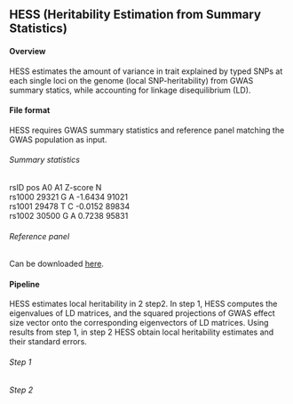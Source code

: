 ## HESS (Heritability Estimation from Summary Statistics)

#### Overview

HESS estimates the amount of variance in trait explained by typed SNPs at
each single loci on the genome (local SNP-heritability) from GWAS summary
statics, while accounting for linkage disequilibrium (LD).

#### File format

HESS requires GWAS summary statistics and reference panel matching the GWAS
population as input.

###### Summary statistics

rsID pos A0 A1 Z-score N <br/>
rs1000 29321 G A -1.6434 91021 <br/>
rs1001 29478 T C -0.0152 89834 <br/>
rs1002 30500 G A 0.7238 95831 <br/>

###### Reference panel

Can be downloaded [here](https://drive.google.com/open?id=0B0OmLzMQAvWqT3pnTUhtaTBKbDA).

#### Pipeline

HESS estimates local heritability in 2 step2. In step 1, HESS computes
the eigenvalues of LD matrices, and the squared projections of GWAS effect
size vector onto the corresponding eigenvectors of LD matrices. Using results
from step 1, in step 2 HESS obtain local heritability estimates and their
standard errors.

###### Step 1

###### Step 2
